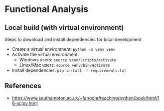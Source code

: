 # Functional Analysis

## Local build (with virtual environment)

Steps to download and install dependencies for local development

- Create a virtual environment:
  `python -m venv venv`
- Activate the virtual environment:
  - Windows users: `source venv/Scripts/activate`
  - Linux/Mac users: `source venv/bin/activate`
- Install dependencies:
  `pip install -r requirements.txt`

## References

- https://www.southampton.ac.uk/~fangohr/teaching/python/book/html/16-scipy.html
